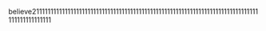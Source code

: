 believe2111111111111111111111111111111111111111111111111111111111111111111111111111111111111111111111
